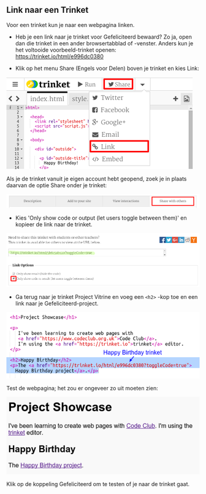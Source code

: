 ## Link naar een Trinket

Voor een trinket kun je naar een webpagina linken.

+ Heb je een link naar je trinket voor Gefeliciteerd bewaard? Zo ja, open dan die trinket in een ander browsertabblad of -venster. Anders kun je het voltooide voorbeeld-trinket openen: <https://trinket.io/html/e996dc0380>

+ Klik op het menu Share (Engels voor Delen) boven je trinket en kies Link:

![screenshot](images/showcase-share1.png)

Als je de trinket vanuit je eigen account hebt geopend, zoek je in plaats daarvan de optie Share onder je trinket:

![screenshot](images/showcase-share2.png)

+ Kies 'Only show code or output (let users toggle between them)' en kopieer de link naar de trinket. 

![screenshot](images/showcase-get-link.png)

+ Ga terug naar je trinket Project Vitrine en voeg een `<h2>` -kop toe en een link naar je Gefeliciteerd-project.

![screenshot](images/showcase-link-trinket.png)

Test de webpagina; het zou er ongeveer zo uit moeten zien:

![screenshot](images/showcase-link-output.png)

Klik op de koppeling Gefeliciteerd om te testen of je naar de trinket gaat.